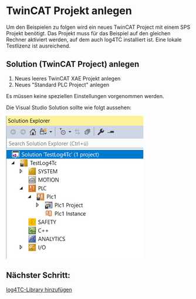 # TwinCAT Projekt anlegen

Um den Beispielen zu folgen wird ein neues TwinCAT Project mit einem SPS Projekt benötigt. Das Projekt muss für das Beispiel auf den gleichen Rechner aktiviert werden, auf dem auch log4TC installiert ist. Eine lokale Testlizenz ist ausreichend.

## Solution (TwinCAT Project) anlegen

1. Neues leeres TwinCAT XAE Projekt anlegen
1. Neues "Standard PLC Project" anlegen

Es müssen keine speziellen Einstellungen vorgenommen werden.

Die Visual Studio Solution sollte wie folgt aussehen:

![Solution](_assets/solution.png)

## Nächster Schritt: 

[log4TC-Library hinzufügen](add_log4tc_lib.md)